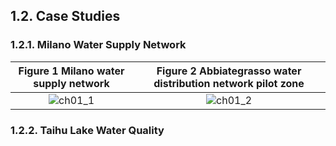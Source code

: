 ## 1.2. Case Studies

### 1.2.1. Milano Water Supply Network

| Figure 1 Milano water supply network | Figure 2 Abbiategrasso water distribution network pilot zone |
|:----------:|:----------:|
| ![ch01_1](https://raw.githubusercontent.com/quanpan302/phd/master/thesis/ch01/fig/IW_Milano_full_network.png) | ![ch01_2](https://raw.githubusercontent.com/quanpan302/phd/master/thesis/ch01/fig/IW_Abb_network.png) |

### 1.2.2. Taihu Lake Water Quality
